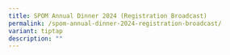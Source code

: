 ```yaml
---
title: SPOM Annual Dinner 2024 (Registration Broadcast)
permalink: /spom-annual-dinner-2024-registration-broadcast/
variant: tiptap
description: ""
---
```

